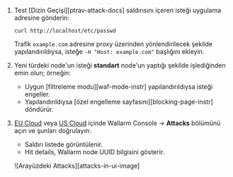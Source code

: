1. Test [Dizin Geçişi][ptrav-attack-docs] saldırısını içeren isteği uygulama adresine gönderin:

    ```
    curl http://localhost/etc/passwd
    ```

    Trafik `example.com` adresine proxy üzerinden yönlendirilecek şekilde yapılandırıldıysa, isteğe `-H "Host: example.com"` başlığını ekleyin.
1. Yeni türdeki node'un isteği **standart** node'un yaptığı şekilde işlediğinden emin olun; örneğin:

    * Uygun [filtreleme modu][waf-mode-instr] yapılandırıldıysa isteği engeller.
    * Yapılandırıldıysa [özel engelleme sayfasını][blocking-page-instr] döndürür.
2. [EU Cloud](https://my.wallarm.com/attacks) veya [US Cloud](https://us1.my.wallarm.com/attacks) içinde Wallarm Console → **Attacks** bölümünü açın ve şunları doğrulayın:

    * Saldırı listede görüntülenir.
    * Hit details, Wallarm node UUID bilgisini gösterir.

    ![Arayüzdeki Attacks][attacks-in-ui-image]